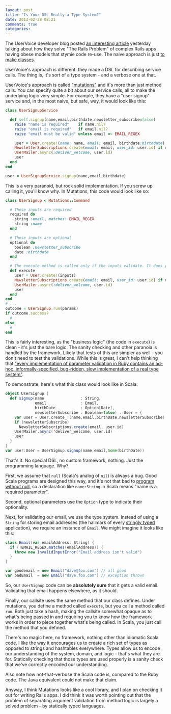 ```yaml
---
layout: post
title: "Is Your DSL Really a Type System?"
date: 2013-02-28 08:21
comments: true
categories: 
---
```


The UserVoice developer blog posted [an interesting article][uservoiceblog] yesterday talking about
how they solve "The Rails Problem" of complex Rails apps having obese models that stymie code re-use.  The naive approach is just [to make classes][make_classes].

UserVoice's approach is different: they made a DSL for describing service calls.  The thing is, it's sort
of a type system - and a verbose one at that.

<!-- more -->

UserVoice's approach is called ["mutations"][mutations] and it's more than just
method calls.  You can specify quite a bit about our service calls, all to make the underlying logic very simple.  For example,
they have a "user signup" service and, in the most naive, but safe, way, it would look like this:

```ruby
class UserSignupService

  def self.signup(name,email,birthdate,newsletter_subscribe=false)
    raise "name is required"    if name.nil?
    raise "email is required"   if email.nil?
    raise "email must be valid" unless email =~ EMAIL_REGEX

    user = User.create!(name: name, email: email, birthdate:birthdate)
    NewsletterSubscriptions.create(email: email, user_id: user.id) if newsletter_subscribe
    UserMailer.async(:deliver_welcome, user.id)
    user
  end
end

user = UserSignupService.signup(name,email,birthdate)
```

This is a very paranoid, but rock solid implementation.  If you screw up calling it, you'll know why.  In Mutations, this code
would look like so:

```ruby
class UserSignup < Mutations::Command

  # These inputs are required
  required do
    string :email, matches: EMAIL_REGEX
    string :name
  end

  # These inputs are optional
  optional do
    boolean :newsletter_subscribe
    date :birthdate
  end

  # The execute method is called only if the inputs validate. It does your business action.
  def execute
    user = User.create!(inputs)
    NewsletterSubscriptions.create(email: email, user_id: user.id) if newsletter_subscribe
    UserMailer.async(:deliver_welcome, user.id)
    user
  end
end
# ...
outcome = UserSignup.run(params)
if outcome.success?
  #
else
  #
end
```

This is fairly interesting, as the "business logic" (the code in `execute`) is clean - it's just the bare logic.  The sanity
checking and other paranoia is handled by the framework.  Likely that tests of this are simpler as well - you don't need to
test the validations.  While this is great, I can't help thinking that ["every implementation
of parameter validation in Ruby contains an ad-hoc, informally-specified, bug-ridden, slow implementation of a real type system"][greenspun].  

To demonstrate, here's what this class would look like in Scala:

```scala
object UserSignup {
  def signup(name                : String,
             email               : Email,
             birthDate           : Option[Date],
             newsletterSubscribe : Boolean=false) : User = {
    var user = User.create_!(name,email,birthDate,newsletterSubscribe)
    if (newsletterSubscribe)
      NewsletterSubscriptions.create(email, user.id) 
    UserMailer.async('deliver_welcome, user.id)
    user
  }
}
var user:User = UserSignup.signup(name,email,Some(birthDate))
```

That's it.  No special DSL, no custom framework, nothing. Just the programming language.  Why?

First, we assume that `null` (Scala's analog of `nil`) is always a bug.  Good Scala programs are designed this way, and it's
not that bad to [program without null][nilpost], so a declaration like `name:String` in Scala means "name is a required
parameter".

Second, optional parameters use the `Option` type to indicate their optionality.

Next, for validating our email, we use the type system.  Instead of using a `String` for storing email addresses (the
hallmark of every [stringly typed][stringly] application), we require an instance of `Email`.  We might imagine it looks like
this:

```scala
class Email(var emailAddress: String) {
  if (!EMAIL_REGEX.matches(emailAddress)) {
    throw new InvalidInputError("Email address isn't valid")
  }
}

var goodemail = new Email("dave@foo.com") // all good
var badEmail  = new Email("dave.foo.com") // exception thrown
```

So, our `UserSignup` code can be **absolutely sure** that it gets a valid email.  Validating that email happens elsewhere, as
it should.

Finally, our callsite uses the same method that our class defines.  Under mutations, you define a method called `execute`, but
you call a method called `run`.  Both just take a hash, making the callsite somewhat opaque as to what's being passed in and
requiring you to know how the framework works in order to piece together what's being called. In Scala, you just call the
method that you defined.

There's no magic here, no framework, nothing other than idiomatic Scala code.  I like the way it encourages us to create a rich
set of types as opposed to strings and hashtables everywhere.  Types allow us to encode our understanding of the system,
domain, and logic - that's what they are for.  Statically checking that those types are used properly is a sanity check that
we've correctly encoded our understanding.

Also note how not-that-verbose the Scala code is, compared to the Ruby code.  The Java equivalent could not make that claim.

Anyway, I think Mutations looks like a cool library, and I plan on checking it out for writing Rails apps.  I did think it was worth pointing out that the problem of separating argument validation from method logic is largely a solved problem - by statically typed languages.

[uservoiceblog]: https://developer.uservoice.com/blog/2013/02/27/introducing-mutations-putting-soa-on-rails-for-security-and-maintainability/
[mutations]: https://github.com/cypriss/mutations
[nilpost]: http://www.naildrivin5.com/blog/2012/07/25/a-world-without-nil.html
[stringly]: http://www.globalnerdy.com/2010/05/09/new-programming-jargon/
[make_classes]: http://www.naildrivin5.com/blog/2013/01/02/dci-vs-just-making-classes.html
[greenspun]: http://c2.com/cgi/wiki?GreenspunsTenthRuleOfProgramming
